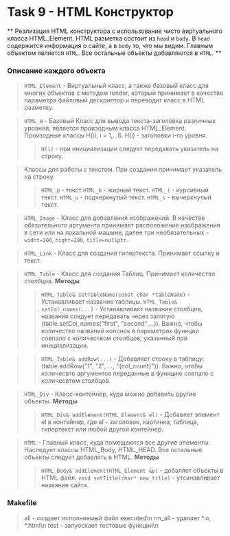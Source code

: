 # Task 9 - HTML Конструктор

** Реализация HTML конструктора с использование чисто виртуального класса HTML_Element. HTML разметка
состоит из ```head``` и ```body```. В ```head``` содержится информация о сайте, а в ```body``` то, что мы видим.
    Главным объектом является `HTML`. Все остальные объекты добавляются в `HTML`.
**

### Описание каждого объекта

>   `HTML_Element` - Виртуальный класс, а также базовый класс для многих объектов с методом render, который принимает в качестве параметра файловый дескриптор и переводит класс в HTML разметку.

>   `HTML_H` - Базовый Класс для вывода текста-заголовка различных уровней, является произодным класса HTML_Element. Произодные классы H(i), i = 1,...6. H(i) - заголовки i-го уровня.
>>  `H(i)` - при инициализации следует передавать указатель на строку.

>   Классы для работы с текстом. При создании принимает указатель на строку.
>>   `HTML_p` - текст
>>   `HTML_b` - жирный текст.
>>   `HTML_i` - курсивный текст. 
>>   `HTML_u` - подчеркнутый текст.
>>   `HTML_s` - вычеркнутый текст.

>   `HTML_Image` - Класс для добавления изображений. В качестве обязательного аргумента принимает расположение изображения в сети или на локальной машине, далее три необязательных - `widht=200`, `hight=200`, `title=nullptr`.

>   `HTML_Link` - Класс для создания гипертекста. Принимает ссылку и текст.

>   `HTML_Table` - Класс для создания Таблиц. Принимает количество столбцов.
**Методы**
>>  `HTML_Table& setTableName(const char *tableName)` - Устанавливает название таблицы.
>>  `HTML_Table& setCol_names(...)` - Устанавливает название столбцов, названия следует передавать через запятую (table.setCol_names("first", "second",...)). Важно, чтобы количество названий колонок в параметрах функции совпало с количеством столбцов, указанный при инициализации.

>>  `HTML_Table& addRow(...)` - Добавляет строку в таблицу: (table.addRow("1", "2", ..., "{col_count}")). Важно, чтобы количесвто аргументов переданные в функцию совпало с количесвтом столбцов.

>  `HTML_Div` - Класс-контейнер, куда можно добавить другие объекты.
**Методы**
>> `HTML_Div& addElement(HTML_Element& el)` - Добавлет элемент el в контейнер, где el - заголовок, картинка, таблица, гипертекст или любой другой контейнер.

> `HTML` - Главный класс, куда помещаются все другие элементы. Наследует классы HTML_Body, HTML_HEAD. Все остальные объекты следует добавлять в HTML.
**Методы**
>>  `HTML_Body& addElement(HTML_Element &p)` - добаляет объекты в HTML файл.
>> `void setTitle(char* new_title)` - утсанавливает название сайта.



### Makefile
> all - создает исполняемый файл executed\n
> rm_all - удалает *.o, *.html\n
> test - запуоскает тестовые функции\n

